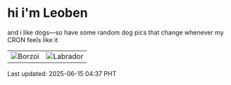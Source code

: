 # hi i'm Leoben

and i like dogs—so have some random dog pics that change whenever my CRON feels like it

|  |  |
|--------|----------|
| ![Borzoi](https://random-dog-vercel.vercel.app/api/random-borzoi?v=1749933445) | ![Labrador](https://random-dog-vercel.vercel.app/api/random-labrador?v=1749933445) |

Last updated: 2025-06-15 04:37 PHT
